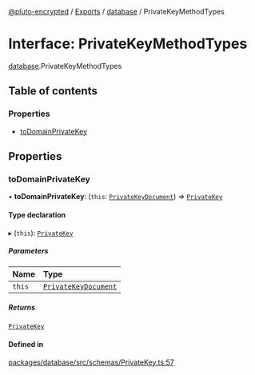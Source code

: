 [@pluto-encrypted](../README.md) / [Exports](../modules.md) / [database](../modules/database.md) / PrivateKeyMethodTypes

# Interface: PrivateKeyMethodTypes

[database](../modules/database.md).PrivateKeyMethodTypes

## Table of contents

### Properties

- [toDomainPrivateKey](database.PrivateKeyMethodTypes.md#todomainprivatekey)

## Properties

### toDomainPrivateKey

• **toDomainPrivateKey**: (`this`: [`PrivateKeyDocument`](../modules/database.md#privatekeydocument)) => [`PrivateKey`](../classes/database.WALLET_SDK_DOMAIN.PrivateKey.md)

#### Type declaration

▸ (`this`): [`PrivateKey`](../classes/database.WALLET_SDK_DOMAIN.PrivateKey.md)

##### Parameters

| Name | Type |
| :------ | :------ |
| `this` | [`PrivateKeyDocument`](../modules/database.md#privatekeydocument) |

##### Returns

[`PrivateKey`](../classes/database.WALLET_SDK_DOMAIN.PrivateKey.md)

#### Defined in

[packages/database/src/schemas/PrivateKey.ts:57](https://github.com/atala-community-projects/pluto-encrypted/blob/dac22454/packages/database/src/schemas/PrivateKey.ts#L57)
